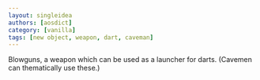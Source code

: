 ```yaml
---
layout: singleidea
authors: [aosdict]
category: [vanilla]
tags: [new object, weapon, dart, caveman]
---
```

Blowguns, a weapon which can be used as a launcher for darts. (Cavemen can thematically use these.)
